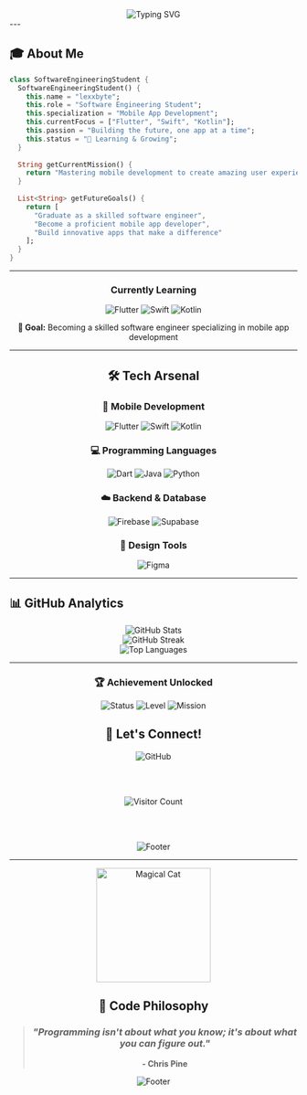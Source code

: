 

<div align="center">
  <img src="https://readme-typing-svg.herokuapp.com?font=Orbitron&size=35&duration=3000&pause=1000&color=FF00FF&center=true&vCenter=true&width=800&height=100&lines=Hello+World!+I'm+lexxbyte;Software+Engineering+Student;Learning+Mobile+Development;Flutter+%7C+Swift+%7C+Kotlin;Welcome+to+the+Future!" alt="Typing SVG" />
</div>
---

## 🎓 About Me

```dart
class SoftwareEngineeringStudent {
  SoftwareEngineeringStudent() {
    this.name = "lexxbyte";
    this.role = "Software Engineering Student";
    this.specialization = "Mobile App Development";
    this.currentFocus = ["Flutter", "Swift", "Kotlin"];
    this.passion = "Building the future, one app at a time";
    this.status = "🚀 Learning & Growing";
  }
  
  String getCurrentMission() {
    return "Mastering mobile development to create amazing user experiences";
  }
  
  List<String> getFutureGoals() {
    return [
      "Graduate as a skilled software engineer",
      "Become a proficient mobile app developer", 
      "Build innovative apps that make a difference"
    ];
  }
}
```

---

<div align="center">
  
### Currently Learning
  
<img src="https://img.shields.io/badge/Flutter-02569B?style=for-the-badge&logo=flutter&logoColor=white&labelColor=000000&color=00FFFF" alt="Flutter"/>
<img src="https://img.shields.io/badge/Swift-FA7343?style=for-the-badge&logo=swift&logoColor=white&labelColor=000000&color=FF6B00" alt="Swift"/>
<img src="https://img.shields.io/badge/Kotlin-7F52FF?style=for-the-badge&logo=kotlin&logoColor=white&labelColor=000000&color=FF00FF" alt="Kotlin"/>

**🎯 Goal:** Becoming a skilled software engineer specializing in mobile app development

</div>

---

<div align="center">

## 🛠️ Tech Arsenal

### 📱 Mobile Development
![Flutter](https://img.shields.io/badge/Flutter-%2302569B.svg?style=for-the-badge&logo=Flutter&logoColor=white)
![Swift](https://img.shields.io/badge/swift-F54A2A?style=for-the-badge&logo=swift&logoColor=white)
![Kotlin](https://img.shields.io/badge/kotlin-%237F52FF.svg?style=for-the-badge&logo=kotlin&logoColor=white)

### 💻 Programming Languages
![Dart](https://img.shields.io/badge/dart-%230175C2.svg?style=for-the-badge&logo=dart&logoColor=white)
![Java](https://img.shields.io/badge/java-%23ED8B00.svg?style=for-the-badge&logo=openjdk&logoColor=white)
![Python](https://img.shields.io/badge/python-3670A0?style=for-the-badge&logo=python&logoColor=ffdd54)

### ☁️ Backend & Database
![Firebase](https://img.shields.io/badge/firebase-%23039BE5.svg?style=for-the-badge&logo=firebase)
![Supabase](https://img.shields.io/badge/Supabase-3ECF8E?style=for-the-badge&logo=supabase&logoColor=white)

### 🎨 Design Tools
![Figma](https://img.shields.io/badge/figma-%23F24E1E.svg?style=for-the-badge&logo=figma&logoColor=white)

</div>

---

## 📊 GitHub Analytics

<div align="center">
  <img src="https://github-readme-stats.vercel.app/api?username=lexxbyte&theme=synthwave&hide_border=true&include_all_commits=true&count_private=true&bg_color=0D1117&title_color=FF00FF&text_color=FFFFFF&icon_color=00FFFF" alt="GitHub Stats" />
</div>

<div align="center">
  <img src="https://github-readme-streak-stats.herokuapp.com/?user=lexxbyte&theme=synthwave&hide_border=true&background=0D1117&stroke=FF00FF&ring=00FFFF&fire=FF6B00&currStreakLabel=FFFFFF" alt="GitHub Streak" />
</div>

<div align="center">
  <img src="https://github-readme-stats.vercel.app/api/top-langs/?username=lexxbyte&theme=synthwave&hide_border=true&include_all_commits=true&count_private=true&layout=compact&bg_color=0D1117&title_color=FF00FF&text_color=FFFFFF" alt="Top Languages" />
</div>

---

<div align="center">
  
### 🏆 Achievement Unlocked
<img src="https://img.shields.io/badge/Status-Student%20Developer-FF00FF?style=for-the-badge&logo=rocket&logoColor=white&labelColor=1a1a1a" alt="Status"/>
<img src="https://img.shields.io/badge/Level-Learning%20Mode-00FFFF?style=for-the-badge&logo=trending-up&logoColor=white&labelColor=1a1a1a" alt="Level"/>
<img src="https://img.shields.io/badge/Mission-Mobile%20Apps-FF6B00?style=for-the-badge&logo=mobile-alt&logoColor=white&labelColor=1a1a1a" alt="Mission"/>


## 🌟 Let's Connect!

<div align="center">
  <img src="https://img.shields.io/badge/GitHub-lexxbyte-FF00FF?style=for-the-badge&logo=github&logoColor=white&labelColor=1a1a1a" alt="GitHub"/>
  
  <br><br>
  
  <img src="https://komarev.com/ghpvc/?username=lexxbyte&label=Visitors&color=FF00FF&style=for-the-badge" alt="Visitor Count"/>
  
  <br><br>
  
  <img src="https://readme-typing-svg.herokuapp.com?font=Orbitron&size=24&duration=4000&pause=1000&color=00FFFF&center=true&vCenter=true&width=600&height=50&lines=Thanks+for+visiting+my+profile!;Let's+build+the+future+together!;Happy+coding!+%F0%9F%9A%80" alt="Footer" />
</div>

---

<div align="center">
  <img src="https://media.giphy.com/media/JIX9t2j0ZTN9S/giphy.gif" width="200" alt="Magical Cat"/>

## 💭 Code Philosophy

> ### *"Programming isn't about what you know; it's about what you can figure out."*
> **- Chris Pine**

</div>

<div align="center">
  <img src="https://capsule-render.vercel.app/api?type=waving&color=gradient&customColorList=0,2,2,5,30&height=100&section=footer" alt="Footer"/>
</div>
